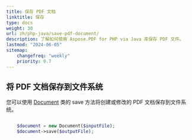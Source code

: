 ```yaml
---
title: 保存 PDF 文档
linktitle: 保存
type: docs
weight: 30
url: zh/php-java/save-pdf-document/
description: 了解如何使用 Aspose.PDF for PHP via Java 库保存 PDF 文件。
lastmod: "2024-06-05"
sitemap:
    changefreq: "weekly"
    priority: 0.7
---
```


## 将 PDF 文档保存到文件系统

您可以使用 [Document](https://reference.aspose.com/pdf/java/com.aspose.pdf/Document) 类的 save 方法将创建或修改的 PDF 文档保存到文件系统。

```php

    $document = new Document($inputFile);        
    $document->save($outputFile);
```